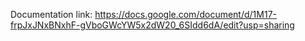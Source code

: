 Documentation link: https://docs.google.com/document/d/1M17-frpJxJNxBNxhF-gVboGWcYW5x2dW20_6SIdd6dA/edit?usp=sharing
